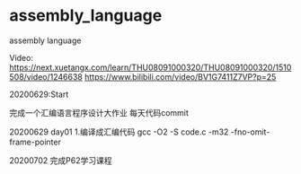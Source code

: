 # assembly_language
assembly language

Video:  
https://next.xuetangx.com/learn/THU08091000320/THU08091000320/1510508/video/1246638
https://www.bilibili.com/video/BV1G7411Z7VP?p=25

20200629:Start

完成一个汇编语言程序设计大作业
每天代码commit

20200629 day01
1.编译成汇编代码 gcc -O2 -S code.c -m32 -fno-omit-frame-pointer

20200702
完成P62学习课程
